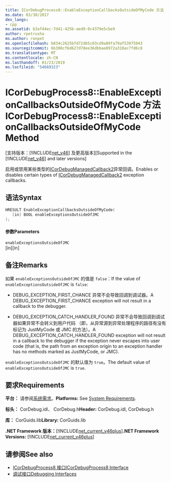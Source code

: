 ```yaml
---
title: ICorDebugProcess8::EnableExceptionCallbacksOutsideOfMyCode 方法
ms.date: 03/30/2017
dev_langs:
- cpp
ms.assetid: b3af44ec-7d41-425b-aed9-0c4379e5cbe9
author: rpetrusha
ms.author: ronpet
ms.openlocfilehash: b834c2625bfd72db5c03cd9a89fa79af53975943
ms.sourcegitcommit: 6b308cf6d627d78ee36dbbae8972a310ac7fd6c8
ms.translationtype: MT
ms.contentlocale: zh-CN
ms.lasthandoff: 01/23/2019
ms.locfileid: "54669323"
---
```

# <a name="icordebugprocess8enableexceptioncallbacksoutsideofmycode-method"></a><span data-ttu-id="e40ad-102">ICorDebugProcess8::EnableExceptionCallbacksOutsideOfMyCode 方法</span><span class="sxs-lookup"><span data-stu-id="e40ad-102">ICorDebugProcess8::EnableExceptionCallbacksOutsideOfMyCode Method</span></span>
<span data-ttu-id="e40ad-103">[支持版本：[!INCLUDE[net_v46](../../../../includes/net-v46-md.md)] 及更高版本]</span><span class="sxs-lookup"><span data-stu-id="e40ad-103">[Supported in the [!INCLUDE[net_v46](../../../../includes/net-v46-md.md)] and later versions]</span></span>  
  
 <span data-ttu-id="e40ad-104">启用或禁用某些类型的[ICorDebugManagedCallback2](../../../../docs/framework/unmanaged-api/debugging/icordebugmanagedcallback2-interface.md)异常回调。</span><span class="sxs-lookup"><span data-stu-id="e40ad-104">Enables or disables certain types of [ICorDebugManagedCallback2](../../../../docs/framework/unmanaged-api/debugging/icordebugmanagedcallback2-interface.md) exception callbacks.</span></span>  
  
## <a name="syntax"></a><span data-ttu-id="e40ad-105">语法</span><span class="sxs-lookup"><span data-stu-id="e40ad-105">Syntax</span></span>  
  
```cpp
HRESULT EnableExceptionCallbacksOutsideOfMyCode(  
   [in] BOOL enableExceptionsOutsideOfJMC  
);  
```  
  
#### <a name="parameters"></a><span data-ttu-id="e40ad-106">参数</span><span class="sxs-lookup"><span data-stu-id="e40ad-106">Parameters</span></span>  
 `enableExceptionsOutsideOfJMC`  
 <span data-ttu-id="e40ad-107">[in]</span><span class="sxs-lookup"><span data-stu-id="e40ad-107">[in]</span></span>  
  
## <a name="remarks"></a><span data-ttu-id="e40ad-108">备注</span><span class="sxs-lookup"><span data-stu-id="e40ad-108">Remarks</span></span>  
 <span data-ttu-id="e40ad-109">如果 `enableExceptionsOutsideOfJMC` 的值是 `false`：</span><span class="sxs-lookup"><span data-stu-id="e40ad-109">If the value of `enableExceptionsOutsideOfJMC` is `false`:</span></span>  
  
-   <span data-ttu-id="e40ad-110">DEBUG_EXCEPTION_FIRST_CHANCE 异常不会导致回调到调试器。</span><span class="sxs-lookup"><span data-stu-id="e40ad-110">A DEBUG_EXCEPTION_FIRST_CHANCE exception will not result in a callback to the debugger.</span></span>  
  
-   <span data-ttu-id="e40ad-111">DEBUG_EXCEPTION_CATCH_HANDLER_FOUND 异常不会导致回调到调试器如果异常不会转义到用户代码 （即，从异常源到异常处理程序的路径有没有标记为 JustMyCode 或 JMC 的方法）。</span><span class="sxs-lookup"><span data-stu-id="e40ad-111">A DEBUG_EXCEPTION_CATCH_HANDLER_FOUND exception will not result in a callback to the debugger if the exception never escapes into user code (that is, the path from an exception origin to an exception handler has no methods marked as JustMyCode, or JMC).</span></span>  
  
 <span data-ttu-id="e40ad-112">`enableExceptionsOutsideOfJMC` 的默认值为 `true`。</span><span class="sxs-lookup"><span data-stu-id="e40ad-112">The default value of `enableExceptionsOutsideOfJMC` is `true`.</span></span>  
  
## <a name="requirements"></a><span data-ttu-id="e40ad-113">要求</span><span class="sxs-lookup"><span data-stu-id="e40ad-113">Requirements</span></span>  
 <span data-ttu-id="e40ad-114">**平台：** 请参阅[系统需求](../../../../docs/framework/get-started/system-requirements.md)。</span><span class="sxs-lookup"><span data-stu-id="e40ad-114">**Platforms:** See [System Requirements](../../../../docs/framework/get-started/system-requirements.md).</span></span>  
  
 <span data-ttu-id="e40ad-115">**标头：** CorDebug.idl、 CorDebug.h</span><span class="sxs-lookup"><span data-stu-id="e40ad-115">**Header:** CorDebug.idl, CorDebug.h</span></span>  
  
 <span data-ttu-id="e40ad-116">**库：** CorGuids.lib</span><span class="sxs-lookup"><span data-stu-id="e40ad-116">**Library:** CorGuids.lib</span></span>  
  
 <span data-ttu-id="e40ad-117">**.NET Framework 版本：**[!INCLUDE[net_current_v46plus](../../../../includes/net-current-v46plus-md.md)]</span><span class="sxs-lookup"><span data-stu-id="e40ad-117">**.NET Framework Versions:** [!INCLUDE[net_current_v46plus](../../../../includes/net-current-v46plus-md.md)]</span></span>  
  
## <a name="see-also"></a><span data-ttu-id="e40ad-118">请参阅</span><span class="sxs-lookup"><span data-stu-id="e40ad-118">See also</span></span>
- [<span data-ttu-id="e40ad-119">ICorDebugProcess8 接口</span><span class="sxs-lookup"><span data-stu-id="e40ad-119">ICorDebugProcess8 Interface</span></span>](../../../../docs/framework/unmanaged-api/debugging/icordebugprocess8-interface.md)
- [<span data-ttu-id="e40ad-120">调试接口</span><span class="sxs-lookup"><span data-stu-id="e40ad-120">Debugging Interfaces</span></span>](../../../../docs/framework/unmanaged-api/debugging/debugging-interfaces.md)
